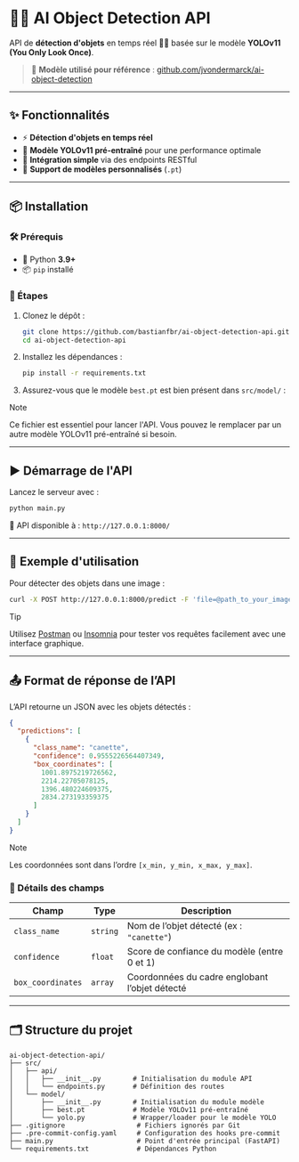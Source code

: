 # 🧠🎯 AI Object Detection API

API de **détection d'objets** en temps réel 🕵️‍♂️ basée sur le modèle **YOLOv11 (You Only Look Once)**.
> 🔗 **Modèle utilisé pour référence** : [github.com/jvondermarck/ai-object-detection](https://github.com/jvondermarck/ai-object-detection)
---

## ✨ Fonctionnalités

- ⚡ **Détection d'objets en temps réel**
- 🧠 **Modèle YOLOv11 pré-entraîné** pour une performance optimale
- 🔌 **Intégration simple** via des endpoints RESTful
- 🔄 **Support de modèles personnalisés** (`.pt`)

---

## 📦 Installation

### 🛠️ Prérequis

- 🐍 Python **3.9+**
- 📦 `pip` installé

### 🚀 Étapes

1. Clonez le dépôt :
   ```bash
   git clone https://github.com/bastianfbr/ai-object-detection-api.git
   cd ai-object-detection-api
   ```

2. Installez les dépendances :
   ```bash
   pip install -r requirements.txt
   ```

3. Assurez-vous que le modèle `best.pt` est bien présent dans `src/model/` :

> [!NOTE]
> Ce fichier est essentiel pour lancer l'API. Vous pouvez le remplacer par un autre modèle YOLOv11 pré-entraîné si besoin.

---

## ▶️ Démarrage de l'API

Lancez le serveur avec :

```bash
python main.py
```

📍 API disponible à : `http://127.0.0.1:8000/`

---

## 🧪 Exemple d'utilisation

Pour détecter des objets dans une image :

```bash
curl -X POST http://127.0.0.1:8000/predict -F 'file=@path_to_your_image.jpg'
```

> [!TIP]
> Utilisez [Postman](https://www.postman.com/) ou [Insomnia](https://insomnia.rest/) pour tester vos requêtes facilement avec une interface graphique.

---

## 📤 Format de réponse de l’API

L’API retourne un JSON avec les objets détectés :

```json
{
  "predictions": [
    {
      "class_name": "canette",
      "confidence": 0.9555226564407349,
      "box_coordinates": [
        1001.8975219726562,
        2214.22705078125,
        1396.480224609375,
        2834.273193359375
      ]
    }
  ]
}
```

> [!NOTE]
> Les coordonnées sont dans l’ordre `[x_min, y_min, x_max, y_max]`.

### 📘 Détails des champs

| Champ             | Type     | Description                                           |
|------------------|----------|-------------------------------------------------------|
| `class_name`      | `string` | Nom de l’objet détecté (ex : `"canette"`)            |
| `confidence`      | `float`  | Score de confiance du modèle (entre 0 et 1)          |
| `box_coordinates` | `array`  | Coordonnées du cadre englobant l’objet détecté       |

---

## 🗂️ Structure du projet

```
ai-object-detection-api/
├── src/
│   ├── api/
│   │   ├── __init__.py        # Initialisation du module API
│   │   └── endpoints.py       # Définition des routes
│   └── model/
│       ├── __init__.py        # Initialisation du module modèle
│       ├── best.pt            # Modèle YOLOv11 pré-entraîné
│       └── yolo.py            # Wrapper/loader pour le modèle YOLO
├── .gitignore                  # Fichiers ignorés par Git
├── .pre-commit-config.yaml     # Configuration des hooks pre-commit
├── main.py                     # Point d'entrée principal (FastAPI)
└── requirements.txt            # Dépendances Python
```
